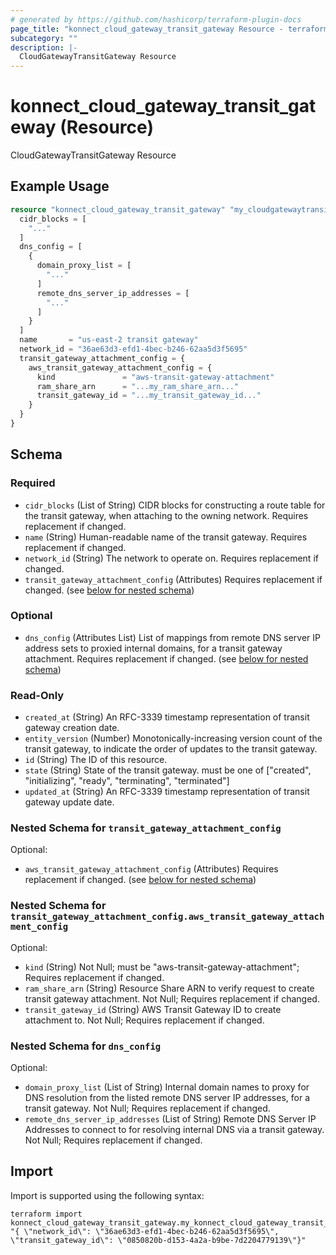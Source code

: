 ```yaml
---
# generated by https://github.com/hashicorp/terraform-plugin-docs
page_title: "konnect_cloud_gateway_transit_gateway Resource - terraform-provider-konnect"
subcategory: ""
description: |-
  CloudGatewayTransitGateway Resource
---
```


# konnect_cloud_gateway_transit_gateway (Resource)

CloudGatewayTransitGateway Resource

## Example Usage

```terraform
resource "konnect_cloud_gateway_transit_gateway" "my_cloudgatewaytransitgateway" {
  cidr_blocks = [
    "..."
  ]
  dns_config = [
    {
      domain_proxy_list = [
        "..."
      ]
      remote_dns_server_ip_addresses = [
        "..."
      ]
    }
  ]
  name       = "us-east-2 transit gateway"
  network_id = "36ae63d3-efd1-4bec-b246-62aa5d3f5695"
  transit_gateway_attachment_config = {
    aws_transit_gateway_attachment_config = {
      kind               = "aws-transit-gateway-attachment"
      ram_share_arn      = "...my_ram_share_arn..."
      transit_gateway_id = "...my_transit_gateway_id..."
    }
  }
}
```

<!-- schema generated by tfplugindocs -->
## Schema

### Required

- `cidr_blocks` (List of String) CIDR blocks for constructing a route table for the transit gateway, when attaching to the owning
network.
Requires replacement if changed.
- `name` (String) Human-readable name of the transit gateway. Requires replacement if changed.
- `network_id` (String) The network to operate on. Requires replacement if changed.
- `transit_gateway_attachment_config` (Attributes) Requires replacement if changed. (see [below for nested schema](#nestedatt--transit_gateway_attachment_config))

### Optional

- `dns_config` (Attributes List) List of mappings from remote DNS server IP address sets to proxied internal domains, for a transit gateway
attachment.
Requires replacement if changed. (see [below for nested schema](#nestedatt--dns_config))

### Read-Only

- `created_at` (String) An RFC-3339 timestamp representation of transit gateway creation date.
- `entity_version` (Number) Monotonically-increasing version count of the transit gateway, to indicate the order of updates to the
transit gateway.
- `id` (String) The ID of this resource.
- `state` (String) State of the transit gateway. must be one of ["created", "initializing", "ready", "terminating", "terminated"]
- `updated_at` (String) An RFC-3339 timestamp representation of transit gateway update date.

<a id="nestedatt--transit_gateway_attachment_config"></a>
### Nested Schema for `transit_gateway_attachment_config`

Optional:

- `aws_transit_gateway_attachment_config` (Attributes) Requires replacement if changed. (see [below for nested schema](#nestedatt--transit_gateway_attachment_config--aws_transit_gateway_attachment_config))

<a id="nestedatt--transit_gateway_attachment_config--aws_transit_gateway_attachment_config"></a>
### Nested Schema for `transit_gateway_attachment_config.aws_transit_gateway_attachment_config`

Optional:

- `kind` (String) Not Null; must be "aws-transit-gateway-attachment"; Requires replacement if changed.
- `ram_share_arn` (String) Resource Share ARN to verify request to create transit gateway attachment. Not Null; Requires replacement if changed.
- `transit_gateway_id` (String) AWS Transit Gateway ID to create attachment to. Not Null; Requires replacement if changed.



<a id="nestedatt--dns_config"></a>
### Nested Schema for `dns_config`

Optional:

- `domain_proxy_list` (List of String) Internal domain names to proxy for DNS resolution from the listed remote DNS server IP addresses,
for a transit gateway.
Not Null; Requires replacement if changed.
- `remote_dns_server_ip_addresses` (List of String) Remote DNS Server IP Addresses to connect to for resolving internal DNS via a transit gateway. Not Null; Requires replacement if changed.

## Import

Import is supported using the following syntax:

```shell
terraform import konnect_cloud_gateway_transit_gateway.my_konnect_cloud_gateway_transit_gateway "{ \"network_id\": \"36ae63d3-efd1-4bec-b246-62aa5d3f5695\",  \"transit_gateway_id\": \"0850820b-d153-4a2a-b9be-7d2204779139\"}"
```
